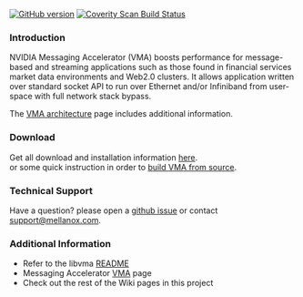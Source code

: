 [![GitHub version](https://badge.fury.io/gh/mellanox%2Flibvma.svg)](https://badge.fury.io/gh/mellanox%2Flibvma)
[![Coverity Scan Build Status](https://scan.coverity.com/projects/8025/badge.svg)](https://scan.coverity.com/projects/libvma)

### Introduction
NVIDIA Messaging Accelerator (VMA) boosts performance for message-based and streaming applications such as those found in financial services market data environments and Web2.0 clusters. It allows application written over standard socket API
to run over Ethernet and/or Infiniband from user-space with full network stack bypass. 
  
The [VMA architecture](https://github.com/Mellanox/libvma/wiki/Architecture) page includes additional information.  

### Download
Get all download and installation information [here](https://github.com/Mellanox/libvma/wiki/Downloads).  
or some quick instruction in order to [build VMA from source](https://github.com/Mellanox/libvma/wiki/Build-Instruction).  
  
### Technical Support
Have a question? please open a [github issue](https://github.com/Mellanox/libvma/issues) or contact support@mellanox.com.  

### Additional Information
* Refer to the libvma [README](https://github.com/Mellanox/libvma/blob/master/README)
* Messaging Accelerator [VMA](https://www.mellanox.com/products/software/accelerator-software/vma?mtag=vma) page
* Check out the rest of the Wiki pages in this project
